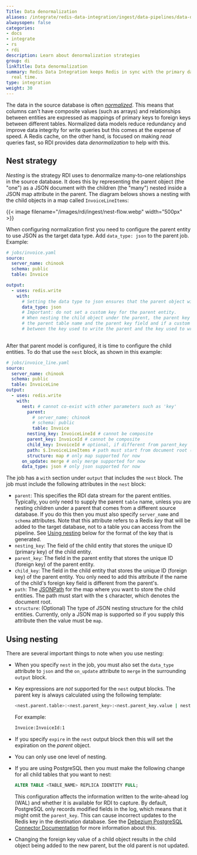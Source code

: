 ```yaml
---
Title: Data denormalization
aliases: /integrate/redis-data-integration/ingest/data-pipelines/data-denormalization/
alwaysopen: false
categories:
- docs
- integrate
- rs
- rdi
description: Learn about denormalization strategies
group: di
linkTitle: Data denormalization
summary: Redis Data Integration keeps Redis in sync with the primary database in near
  real time.
type: integration
weight: 30
---
```


The data in the source database is often
[*normalized*](https://en.wikipedia.org/wiki/Database_normalization).
This means that columns can't have composite values (such as arrays) and relationships between entities
are expressed as mappings of primary keys to foreign keys between different tables.
Normalized data models reduce redundancy and improve data integrity for write queries but this comes
at the expense of speed.
A Redis cache, on the other hand, is focused on making *read* queries fast, so RDI provides data
*denormalization* to help with this.

## Nest strategy

*Nesting* is the strategy RDI uses to denormalize many-to-one relationships in the source database.
It does this by representing the
parent object (the "one") as a JSON document with the children (the "many") nested inside a JSON map
attribute in the parent. The diagram belows shows a nesting with the child objects in a map
called `InvoiceLineItems`:

{{< image filename="/images/rdi/ingest/nest-flow.webp" width="500px" >}}


When configuring normalization first you need to configure the parent entity to use JSON as the target data type. Add `data_type: json` to the parent job. Example:

```yaml
# jobs/invoice.yaml
source:
  server_name: chinook
  schema: public
  table: Invoice

output:
  - uses: redis.write
    with:
      # Setting the data type to json ensures that the parent object will be created in a way that supports nesting.
      data_type: json
      # Important: do not set a custom key for the parent entity.
      # When nesting the child object under the parent, the parent key is automatically calculated based on
      # the parent table name and the parent key field and if a custom key is set, it will cause a mismatch
      # between the key used to write the parent and the key used to write the child.
      
```

After that parent model is configured, it is time to configure the child entities. To do that use the `nest` block, as shown in this example:

```yaml
# jobs/invoice_line.yaml
source:
  server_name: chinook
  schema: public
  table: InvoiceLine
output:
  - uses: redis.write
    with:
      nest: # cannot co-exist with other parameters such as 'key'
        parent:
          # server_name: chinook
          # schema: public
          table: Invoice
        nesting_key: InvoiceLineId # cannot be composite
        parent_key: InvoiceId # cannot be composite
        child_key: InvoiceId # optional, if different from parent_key
        path: $.InvoiceLineItems # path must start from document root ($)
        structure: map # only map supported for now
      on_update: merge # only merge supported for now
      data_type: json # only json supported for now
```

The job has a `with` section under `output` that includes the `nest` block.
The job must include the following attributes in the `nest` block:

- `parent`: This specifies the RDI data stream for the parent entities. Typically, you only
  need to supply the parent `table` name, unless you are nesting children under a parent that comes from
  a different source database. If you do this then you must also specify `server_name` and
  `schema` attributes. Note that this attribute refers to a Redis *key* that will be added to the target
  database, not to a table you can access from the pipeline. See [Using nesting](#using-nesting) below
  for the format of the key that is generated.
- `nesting_key`: The field of the child entity that stores the unique ID (primary key) of the child entity.
- `parent_key`: The field in the parent entity that stores the unique ID (foreign key) of the parent entity.
- `child_key`: The field in the child entity that stores the unique ID (foreign key) of the parent entity.
  You only need to add this attribute if the name of the child's foreign key field is different from the parent's.
- `path`: The [JSONPath](https://goessner.net/articles/JsonPath/)
  for the map where you want to store the child entities. The path must start with the `$` character, which denotes
  the document root.
- `structure`: (Optional) The type of JSON nesting structure for the child entities. Currently, only a JSON map
  is supported so if you supply this attribute then the value must be `map`.

## Using nesting

There are several important things to note when you use nesting:

- When you specify `nest` in the job, you must also set the `data_type` attribute to `json` and
  the `on_update` attribute to `merge` in the surrounding `output` block.
- Key expressions are *not* supported for the `nest` output blocks. The parent key is always calculated
  using the following template:

  ```bash
  <nest.parent.table>:<nest.parent_key>:<nest.parent_key.value | nest.child_key.value>
  ```
  
  For example:
  
  ```bash
  Invoice:InvoiceId:1
  ```

- If you specify `expire` in the `nest` output block then this will set the expiration on the *parent* object.
- You can only use one level of nesting.
- If you are using PostgreSQL then you must make the following change for all child tables that you want to nest:
  
  ```sql
  ALTER TABLE <TABLE_NAME> REPLICA IDENTITY FULL;
  ```
  
  This configuration affects the information written to the write-ahead log (WAL) and whether it is available
  for RDI to capture. By default, PostgreSQL only records
  modified fields in the log, which means that it might omit the `parent_key`. This can cause incorrect updates to the
  Redis key in the destination database.
  See the
  [Debezium PostgreSQL Connector Documentation](https://debezium.io/documentation/reference/connectors/postgresql.html#postgresql-replica-identity)
  for more information about this.
- Changing the foreign key value of a child object results in the child object being added to the new parent, but the old parent is not updated.

